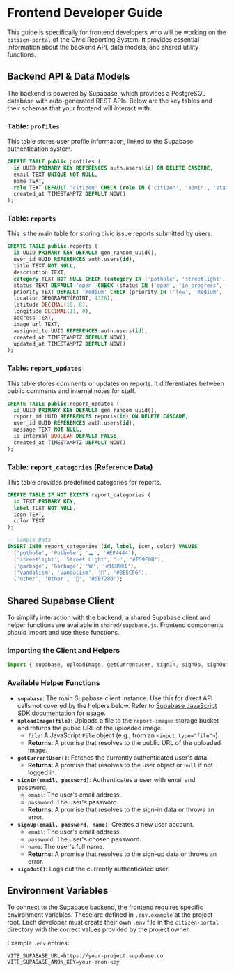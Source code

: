 # Frontend Developer Guide

This guide is specifically for frontend developers who will be working on the `citizen-portal` of the Civic Reporting System. It provides essential information about the backend API, data models, and shared utility functions.

## Backend API & Data Models

The backend is powered by Supabase, which provides a PostgreSQL database with auto-generated REST APIs. Below are the key tables and their schemas that your frontend will interact with.

### Table: `profiles`

This table stores user profile information, linked to the Supabase authentication system.

```sql
CREATE TABLE public.profiles (
  id UUID PRIMARY KEY REFERENCES auth.users(id) ON DELETE CASCADE,
  email TEXT UNIQUE NOT NULL,
  name TEXT,
  role TEXT DEFAULT 'citizen' CHECK (role IN ('citizen', 'admin', 'staff')),
  created_at TIMESTAMPTZ DEFAULT NOW()
);
```

### Table: `reports`

This is the main table for storing civic issue reports submitted by users.

```sql
CREATE TABLE public.reports (
  id UUID PRIMARY KEY DEFAULT gen_random_uuid(),
  user_id UUID REFERENCES auth.users(id),
  title TEXT NOT NULL,
  description TEXT,
  category TEXT NOT NULL CHECK (category IN ('pothole', 'streetlight', 'garbage', 'vandalism', 'other')),
  status TEXT DEFAULT 'open' CHECK (status IN ('open', 'in_progress', 'resolved', 'closed')),
  priority TEXT DEFAULT 'medium' CHECK (priority IN ('low', 'medium', 'high', 'urgent')),
  location GEOGRAPHY(POINT, 4326),
  latitude DECIMAL(10, 8),
  longitude DECIMAL(11, 8),
  address TEXT,
  image_url TEXT,
  assigned_to UUID REFERENCES auth.users(id),
  created_at TIMESTAMPTZ DEFAULT NOW(),
  updated_at TIMESTAMPTZ DEFAULT NOW()
);
```

### Table: `report_updates`

This table stores comments or updates on reports. It differentiates between public comments and internal notes for staff.

```sql
CREATE TABLE public.report_updates (
  id UUID PRIMARY KEY DEFAULT gen_random_uuid(),
  report_id UUID REFERENCES reports(id) ON DELETE CASCADE,
  user_id UUID REFERENCES auth.users(id),
  message TEXT NOT NULL,
  is_internal BOOLEAN DEFAULT FALSE,
  created_at TIMESTAMPTZ DEFAULT NOW()
);
```

### Table: `report_categories` (Reference Data)

This table provides predefined categories for reports.

```sql
CREATE TABLE IF NOT EXISTS report_categories (
  id TEXT PRIMARY KEY,
  label TEXT NOT NULL,
  icon TEXT,
  color TEXT
);

-- Sample Data
INSERT INTO report_categories (id, label, icon, color) VALUES
  ('pothole', 'Pothole', '🕳️', '#EF4444'),
  ('streetlight', 'Street Light', '💡', '#F59E0B'),
  ('garbage', 'Garbage', '🗑️', '#10B981'),
  ('vandalism', 'Vandalism', '🎨', '#8B5CF6'),
  ('other', 'Other', '📝', '#6B7280');
```

## Shared Supabase Client

To simplify interaction with the backend, a shared Supabase client and helper functions are available in `shared/supabase.js`. Frontend components should import and use these functions.

### Importing the Client and Helpers

```javascript
import { supabase, uploadImage, getCurrentUser, signIn, signUp, signOut } from '../shared/supabase.js';
```

### Available Helper Functions

- **`supabase`**: The main Supabase client instance. Use this for direct API calls not covered by the helpers below. Refer to [Supabase JavaScript SDK documentation](https://supabase.com/docs/reference/javascript) for usage.
- **`uploadImage(file)`**: Uploads a file to the `report-images` storage bucket and returns the public URL of the uploaded image.
    - `file`: A JavaScript `File` object (e.g., from an `<input type="file">`).
    - **Returns**: A promise that resolves to the public URL of the uploaded image.
- **`getCurrentUser()`**: Fetches the currently authenticated user's data.
    - **Returns**: A promise that resolves to the user object or `null` if not logged in.
- **`signIn(email, password)`**: Authenticates a user with email and password.
    - `email`: The user's email address.
    - `password`: The user's password.
    - **Returns**: A promise that resolves to the sign-in data or throws an error.
- **`signUp(email, password, name)`**: Creates a new user account.
    - `email`: The user's email address.
    - `password`: The user's chosen password.
    - `name`: The user's full name.
    - **Returns**: A promise that resolves to the sign-up data or throws an error.
- **`signOut()`**: Logs out the currently authenticated user.

## Environment Variables

To connect to the Supabase backend, the frontend requires specific environment variables. These are defined in `.env.example` at the project root. Each developer must create their own `.env` file in the `citizen-portal` directory with the correct values provided by the project owner.

Example `.env` entries:
```
VITE_SUPABASE_URL=https://your-project.supabase.co
VITE_SUPABASE_ANON_KEY=your-anon-key
